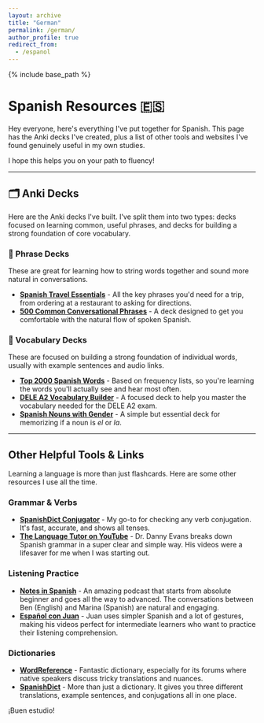 ```yaml
---
layout: archive
title: "German"
permalink: /german/
author_profile: true
redirect_from:
  - /espanol
---
```


{% include base_path %}
# Spanish Resources 🇪🇸

Hey everyone, here's everything I've put together for Spanish. This page has the Anki decks I've created, plus a list of other tools and websites I've found genuinely useful in my own studies.

I hope this helps you on your path to fluency!

***

## 🗂️ Anki Decks

Here are the Anki decks I've built. I've split them into two types: decks focused on learning common, useful phrases, and decks for building a strong foundation of core vocabulary.

### 💬 Phrase Decks

These are great for learning how to string words together and sound more natural in conversations.

*   **[Spanish Travel Essentials](link-to-spanish-travel-deck.apkg)** - All the key phrases you'd need for a trip, from ordering at a restaurant to asking for directions.
*   **[500 Common Conversational Phrases](link-to-spanish-phrases-deck.apkg)** - A deck designed to get you comfortable with the natural flow of spoken Spanish.

### 🧠 Vocabulary Decks

These are focused on building a strong foundation of individual words, usually with example sentences and audio links.

*   **[Top 2000 Spanish Words](link-to-top-2000-deck.apkg)** - Based on frequency lists, so you're learning the words you'll actually see and hear most often.
*   **[DELE A2 Vocabulary Builder](link-to-dele-a2-deck.apkg)** - A focused deck to help you master the vocabulary needed for the DELE A2 exam.
*   **[Spanish Nouns with Gender](link-to-spanish-nouns-deck.apkg)** - A simple but essential deck for memorizing if a noun is *el* or *la*.

***

## Other Helpful Tools & Links

Learning a language is more than just flashcards. Here are some other resources I use all the time.

### Grammar & Verbs

*   **[SpanishDict Conjugator](https://www.spanishdict.com/conjugation)** - My go-to for checking any verb conjugation. It's fast, accurate, and shows all tenses.
*   **[The Language Tutor on YouTube](https://www.youtube.com/playlist?list=PLf8XN5kNFkhd2_58Z2aV3wG_d33S23y2s)** - Dr. Danny Evans breaks down Spanish grammar in a super clear and simple way. His videos were a lifesaver for me when I was starting out.

### Listening Practice

*   **[Notes in Spanish](https://www.notesinspanish.com/)** - An amazing podcast that starts from absolute beginner and goes all the way to advanced. The conversations between Ben (English) and Marina (Spanish) are natural and engaging.
*   **[Español con Juan](https://www.youtube.com/c/espanolconjuan)** - Juan uses simpler Spanish and a lot of gestures, making his videos perfect for intermediate learners who want to practice their listening comprehension.

### Dictionaries

*   **[WordReference](https://www.wordreference.com/es/)** - Fantastic dictionary, especially for its forums where native speakers discuss tricky translations and nuances.
*   **[SpanishDict](https://www.spanishdict.com/)** - More than just a dictionary. It gives you three different translations, example sentences, and conjugations all in one place.

¡Buen estudio!
